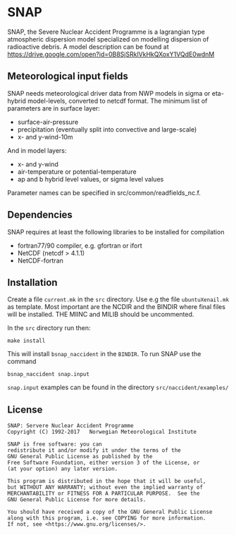 # SNAP

SNAP, the Severe Nuclear Accident Programme is a lagrangian type
atmospheric dispersion model specialized on modelling dispersion
of radioactive debris. A model description can be found at 
https://drive.google.com/open?id=0B8SjSRklVkHkQXoxY1VQdE0wdnM


## Meteorological input fields

SNAP needs meteorological driver data from NWP models in sigma or
eta-hybrid model-levels, converted to netcdf format. The minimum
list of parameters are in surface layer:

  * surface-air-pressure
  * precipitation (eventually split into convective and large-scale)
  * x- and y-wind-10m

And in model layers:
  
  * x- and y-wind
  * air-temperature or potential-temperature
  * ap and b hybrid level values, or sigma level values

Parameter names can be specified in src/common/readfields_nc.f.


## Dependencies

SNAP requires at least the following libraries to be installed for
compilation

 * fortran77/90 compiler, e.g. gfortran or ifort
 * NetCDF (netcdf > 4.1.1)
 * NetCDF-fortran



## Installation

Create a file `current.mk` in the `src` directory. Use e.g the file `ubuntuXenail.mk`
as template. Most important are the NCDIR and 
the BINDIR where final files will be installed.
THE MIINC and MILIB should be uncommented.

In the `src` directory run then:

    make install

This will install `bsnap_naccident` in the `BINDIR`. To run SNAP use
the command 

    bsnap_naccident snap.input

`snap.input` examples can be found in the directory `src/naccident/examples/`


## License

```
SNAP: Servere Nuclear Accident Programme
Copyright (C) 1992-2017   Norwegian Meteorological Institute

SNAP is free software: you can 
redistribute it and/or modify it under the terms of the 
GNU General Public License as published by the 
Free Software Foundation, either version 3 of the License, or
(at your option) any later version.

This program is distributed in the hope that it will be useful,
but WITHOUT ANY WARRANTY; without even the implied warranty of
MERCHANTABILITY or FITNESS FOR A PARTICULAR PURPOSE.  See the
GNU General Public License for more details.

You should have received a copy of the GNU General Public License
along with this program, i.e. see COPYING for more information.
If not, see <https://www.gnu.org/licenses/>.
```
